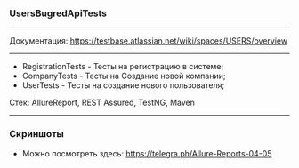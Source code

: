 ### UsersBugredApiTests
***
Документация: https://testbase.atlassian.net/wiki/spaces/USERS/overview
***

*  RegistrationTests - Тесты на регистрацию в системе;
*  CompanyTests - Тесты на Создание новой компании;
*  UserTests - Тесты на создание нового пользователя;

Стек: AllureReport, REST Assured, TestNG, Maven

***

### Скриншоты
* Можно посмотреть здесь: https://telegra.ph/Allure-Reports-04-05
